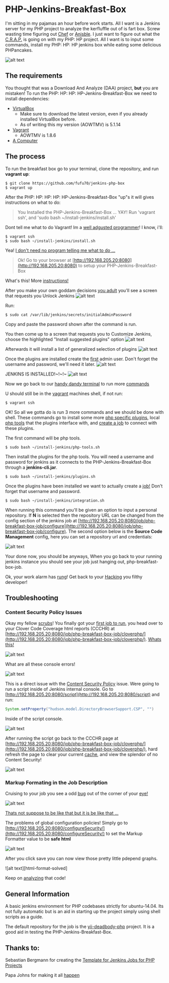# PHP-Jenkins-Breakfast-Box

I'm sitting in my pajamas an hour before work starts. All I want is a Jenkins server for my PHP project to analyze the kerfluffle out of is fart box. Screw wasting time figuring out [Chef](https://github.com/pietervogelaar/chef-cookbook-jenkins-server) or [Anisble](https://github.com/HanXHX/ansible-jenkins-php). I just want to figure out what the [C.R.A.P.](http://www.crap4j.org/faq.html) is going on with my PHP: HP project. All I want is to input some commands, install my PHP: HP: HP jenkins box while eating some delicious PHPancakes.

![alt text][php-pancakes]

## The requirements

You thought that was a Download And Analyze (DAA) project, **but** you are mistaken! To run the PHP: HP: HP: HP-Jenkins-Breakfast-Box we need to install dependencies:

* [VirtualBox](https://www.virtualbox.org/wiki/Downloads)
  * Make sure to download the latest version, even if you already installed VirtualBox before.
  * As of writing this my version (AOWTMV) is 5.1.14
* [Vagrant](https://www.vagrantup.com/downloads.html)
  * AOWTMV is 1.8.6
* [A Computer](http://i.giphy.com/xTiTnJ3BooiDs8dL7W.gif)

## The process

To run the breakfast box go to your terminal, clone the repository, and run **vagrant up**:

```shell
$ git clone https://github.com/fufu70/jenkins-php-box
$ vagrant up
```

After the PHP: HP: HP: HP: HP-Jenkins-Breakfast-Box "up"s it will gives instructions on what to do:

> You Installed the PHP-Jenkins-Breakfast-Box ... YAY! Run 'vagrant ssh', and 'sudo bash ~/install-jenkins/install.sh'

Dont tell me what to do Vagrant! Im a [well adgusted programmer](http://i.giphy.com/VD9NtdBN9CwqQ.gif)! I know, i'll:

```shell
$ vagrant ssh
$ sudo bash ~/install-jenkins/install.sh
```

Yea! [I don't need no program telling me what to do ...](http://i.giphy.com/3o6ZtmMXFewRk4WKFG.gif)

> Ok! Go to your browser at [http://192.168.205.20:8080](http://192.168.205.20:8080) to setup your PHP-Jenkins-Breakfast-Box

What's this! More [instructions!](http://i.giphy.com/X7jENDat6V5Je.gif)

After you make your own goddam decisions [you adult](http://i.giphy.com/l0Iyf9vXAJFO7qVZS.gif) you'll see a screen that requests you Unlock Jenkins
![alt text][unlock-jenkins]

Run:

```shell
$ sudo cat /var/lib/jenkins/secrets/initialAdminPassword
```

Copy and paste the password shown after the command is run.

You then come up to a screen that requests you to Customize Jenkins, choose the highlighted "Install suggested plugins" option
![alt text][customize-jenkins]

Afterwards it will install a list of generalized selection of plugins
![alt text][plugins-installing-jenkins]

Once the plugins are installed create the [first](http://i.giphy.com/FYy1pE8KHCmc0.gif) admin user. Don't forget the username and password, we'll need it later.
![alt text][admin-user-jenkins]

JENKINS IS INSTALLED!~!~!~ 
![alt text][installed-jenkins]

Now we go back to our [handy dandy terminal](http://i.giphy.com/6edVpzX8cg41O.gif) to run more [commands](http://i.giphy.com/JIX9t2j0ZTN9S.gif)

U should still be in the [vagrant](http://www.fotothing.com/photos/a74/a74444e446de3816566011350e7eb4ca.jpg) machines shell, if not run:

```shell
$ vagrant ssh
```

OK! So all we gotta do is run 3 more commands and we should be done with shell. These commands go to install some more [php specific plugins](https://github.com/fufu70/jenkins-php-box/blob/master/install-jenkins/plugins.sh), local [php tools](https://github.com/fufu70/jenkins-php-box/blob/master/install-jenkins/php-tools.sh) that the plugins interface with, and [create a job](https://github.com/fufu70/jenkins-php-box/blob/master/install-jenkins/integration.sh) to connect with these plugins.

The first command will be php tools.

```shell
$ sudo bash ~/install-jenkins/php-tools.sh
```

Then install the plugins for the php tools. You will need a username and password for jenkins as it connects to the PHP-Jenkins-Breakfast-Box through a **jenkins-cli.jar**.

```shell
$ sudo bash ~/install-jenkins/plugins.sh
```

Once the plugins have been installed we want to actually create a [job!](http://i.giphy.com/RBDXLadJCxs6A.gif) Don't forget that username and password.

```shell
$ sudo bash ~/install-jenkins/integration.sh
```

When running this command you'll be given an option to input a personal repository. If **N** is selected then the repository URL can be changed from the config section of the jenkins job at [http://192.168.205.20:8080/job/php-breakfast-box-job/configure](http://192.168.205.20:8080/job/php-breakfast-box-job/configure). The second option below is the **Source Code Management** config, here you can set a repository url and credentials:

![alt text][integrate-repo-jenkins]

Your done now, you should be anyways, When you go back to your running jenkins instance you should see your job just hanging out, php-breakfast-box-job. 

Ok, your work alarm has [rung](http://i.giphy.com/Tohtjw8GoSmpa.gif)! Get back to your [Hacking](http://i.giphy.com/MGaacoiAlAti0.gif) you filthy developer!

## Troubleshooting

### Content Security Policy Issues

Okay my fellow [scrubs](http://i.giphy.com/YjJZKbm2kNN7i.gif)! You finally got your [first job to run](http://i.giphy.com/omRfGp0CeRShi.gif), you head over to your Clover Code Coverage html reports (CCCHR) at [http://192.168.205.20:8080/job/php-breakfast-box-job/cloverphp/](http://192.168.205.20:8080/job/php-breakfast-box-job/cloverphp/). [Whats this!](http://i.giphy.com/ToMjGpnXBTw7vnokxhu.gif)

![alt text][blocked-font-clover]

What are all these console errors!

![alt text][blocked-script-console-errors]

This is a direct issue with the [Content Security Policy](https://wiki.jenkins-ci.org/display/JENKINS/Configuring+Content+Security+Policy) issue. Were going to run a script inside of Jenkins internal console. Go to [http://192.168.205.20:8080/script](http://192.168.205.20:8080/script) and run:

```groovy
System.setProperty("hudson.model.DirectoryBrowserSupport.CSP", "")
```

Inside of the script console.

![alt text][script-console-execution]

After running the script go back to the CCCHR page at [http://192.168.205.20:8080/job/php-breakfast-box-job/cloverphp/](http://192.168.205.20:8080/job/php-breakfast-box-job/cloverphp/), hard refresh the page to clear your current [cache](http://i.giphy.com/VkYOrBIQv520M.gif), and view the splendor of no Content Security!

![alt text][unblocked-font-clover]

### Markup Formating in the Job Description

Cruising to your job you see a odd [bug](http://i.giphy.com/xTiTnGuHmcaQeWSryE.gif) out of the corner of your [eye!](http://i.giphy.com/e9R0ytwguezTO.gif) 

![alt text][html-formatting-issue]

[Thats not suppose to be like that but it is be like that ...](http://i.giphy.com/akTeqZhGsdHLq.gif)

The problems of global configuration policies! Simply go to [http://192.168.205.20:8080/configureSecurity/](http://192.168.205.20:8080/configureSecurity/) to set the Markup Formatter value to be **safe html**

![alt text][markup-formatter-jenkins]

After you click save you can now view those pretty little pdepend graphs.

![alt text][html-format-solved]

Keep on [analyzing](http://i.giphy.com/udhngZK2IFTc4.gif) that code!

## General Information

A basic jenkins environment for PHP codebases strictly for ubuntu-14.04. Its not fully automatic but is an aid in starting up the project simply using shell scripts as a guide.

The default repository for the job is the [yii-deadbody-php](https://github.com/fufu70/deadbody-php) project. It is a good aid in testing the PHP-Jenkins-Breakfast-Box.

## Thanks to:

Sebastian Bergmann for creating the [Template for Jenkins Jobs for PHP Projects](http://jenkins-php.org/index.html)

Papa Johns for making it all [happen](http://static5.businessinsider.com/image/568ac02cc08a806f008b69d7-2400/rtr2u9g0.jpg)

[php-pancakes]: https://raw.githubusercontent.com/fufu70/jenkins-php-box/master/common/pancakes.jpg "PHP Pancakes"
[unlock-jenkins]: https://raw.githubusercontent.com/fufu70/jenkins-php-box/master/common/unlock-jenkins.png "Unlock Jenkins"
[customize-jenkins]: https://raw.githubusercontent.com/fufu70/jenkins-php-box/master/common/customize-jenkins.png "Customize Jenkins"
[plugins-installing-jenkins]: https://raw.githubusercontent.com/fufu70/jenkins-php-box/master/common/plugins-installing-jenkins.png "Plugins Installing"
[admin-user-jenkins]: https://raw.githubusercontent.com/fufu70/jenkins-php-box/master/common/admin-user-jenkins.png "Admin User Creation"
[installed-jenkins]: https://raw.githubusercontent.com/fufu70/jenkins-php-box/master/common/installed-jenkins.png "Jenkins is installed"
[integrate-repo-jenkins]: https://raw.githubusercontent.com/fufu70/jenkins-php-box/master/common/integrate-repo-jenkins.png "Integrate repository inside of Jenkins job"

[blocked-font-clover]: https://raw.githubusercontent.com/fufu70/jenkins-php-box/master/common/blocked-font-clover.png "Blocked Font at Clover HTML page"
[blocked-script-console-errors]: https://raw.githubusercontent.com/fufu70/jenkins-php-box/master/common/blocked-script-console-errors.png "Blocked Script Console Errors"
[script-console-execution]: https://raw.githubusercontent.com/fufu70/jenkins-php-box/master/common/script-console-execution.png "Fix blocked script execution."
[unblocked-font-clover]: https://raw.githubusercontent.com/fufu70/jenkins-php-box/master/common/unblocked-font-clover.png "Fixed blocked font."

[html-formatting-issue]: https://raw.githubusercontent.com/fufu70/jenkins-php-box/master/common/html-formatting-issue.png "HTML formatting issue."
[markup-formatter-jenkins]: https://raw.githubusercontent.com/fufu70/jenkins-php-box/master/common/markup-formatter-jenkins.png "Setting up the Markup Formatter for html inside of job descriptions"
[html-format-sovled]: https://raw.githubusercontent.com/fufu70/jenkins-php-box/master/common/html-formatting-solved.png "HTML formatting issue resolved."